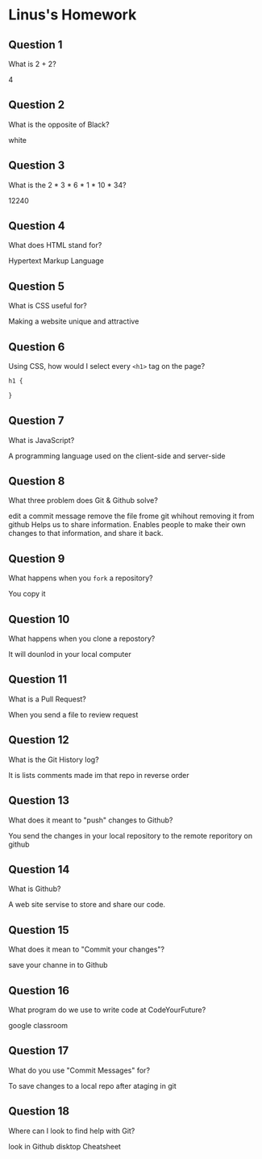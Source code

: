 # Linus's Homework

## Question 1

What is 2 + 2?

4

## Question 2

What is the opposite of Black?

white

## Question 3

What is the  2 * 3 * 6 * 1 * 10 * 34?

12240

## Question 4 

What does HTML stand for?

Hypertext Markup Language

## Question 5

What is CSS useful for?

Making a website unique and attractive

## Question 6

Using CSS, how would I select every `<h1>` tag on the page?

```css
h1 {

}
```

## Question 7

What is JavaScript?

A programming language used on the client-side and server-side

## Question 8

What three problem does Git & Github solve?

edit a commit message
remove the file frome git whihout removing it from github
Helps us to share information.
Enables people to make their own changes to that information, and share it back.
## Question 9

What happens when you `fork` a repository?

You copy it

## Question 10 

What happens when you clone a repostory?

It will dounlod in your local computer
## Question 11

What is a Pull Request?

When you send a file to review request

## Question 12

What is the Git History log?

It is lists comments made im that repo in reverse order 

## Question 13

What does it meant to "push" changes to Github?

You send the changes in your local repository to the remote reporitory on github

## Question 14

What is Github?

A web site servise  to store and share our code.

## Question 15

What does it mean to "Commit your changes"?

 save your channe in to Github

## Question 16

What program do we use to write code at CodeYourFuture?

google classroom

## Question 17

What do you use "Commit Messages" for?

To save changes to a local repo after ataging in git

## Question 18

Where can I look to find help with Git?

look in Github disktop Cheatsheet

